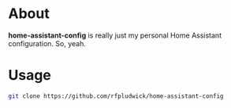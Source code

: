 # About

**home-assistant-config** is really just my personal Home Assistant configuration. So, yeah.

# Usage

```bash
git clone https://github.com/rfpludwick/home-assistant-config
```

